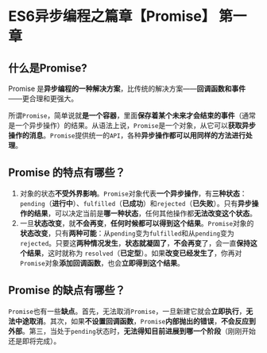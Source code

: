 # ES6异步编程之篇章【Promise】 第一章

## 什么是Promise?

Promise 是**异步编程的一种解决方案**，比传统的解决方案——**回调函数和事件**——更合理和更强大。

所谓`Promise`，简单说就**是一个容器**，里面**保存着某个未来才会结束的事件**（通常是一个异步操作）的结果。从语法上说，`Promise`是一个对象，从它可以**获取异步操作的消息**。`Promise`提供统一的`API`，各种**异步操作都可以用同样的方法进行处理**。

## Promise 的特点有哪些？

1. 对象的状态**不受外界影响**。`Promise`对象代表**一个异步操作**，有**三种状态**：`pending`（**进行中**）、`fulfilled`（**已成功**）和`rejected`（**已失败**）。只有**异步操作的结果**，可以决定当前是**哪一种状态**，任何其他操作都**无法改变这个状态**。
2. 一旦**状态改变**，就**不会再变**，**任何时候都可以得到这个结果**。`Promise`对象的**状态改变**，只有**两种可能**：从`pending`变为`fulfilled`和从`pending`变为`rejected`。只要这**两种情况发生**，**状态就凝固了**，**不会再变**了，会一直**保持这个结果**，这时就称为 `resolved`（**已定型**）。如果**改变已经发生了**，你再对`Promise`对象**添加回调函数**，也会**立即得到这个结果**。

## Promise 的缺点有哪些？

`Promise`也有一些**缺点**。首先，无法取消`Promise`，一旦新建它就会**立即执行**，**无法中途取消**。其次，如果**不设置回调函数**，`Promise`**内部抛出的错误**，**不会反应到外部**。第三，当处于`pending`状态时，**无法得知目前进展到哪一个阶段**（刚刚开始还是即将完成）。